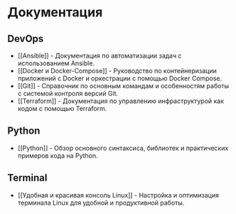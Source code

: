 # Документация

## DevOps
- [[Ansible]] - Документация по автоматизации задач с использованием Ansible.
- [[Docker и Docker-Compose]] - Руководство по контейнеризации приложений с Docker и оркестрации с помощью Docker Compose.
- [[Git]] - Справочник по основным командам и особенностям работы с системой контроля версий Git.
- [[Terraform]] - Документация по управлению инфраструктурой как кодом с помощью Terraform.

## Python
- [[Python]] - Обзор основного синтаксиса, библиотек и практических примеров кода на Python.

## Terminal
- [[Удобная и красивая консоль Linux]] - Настройка и оптимизация терминала Linux для удобной и продуктивной работы.
